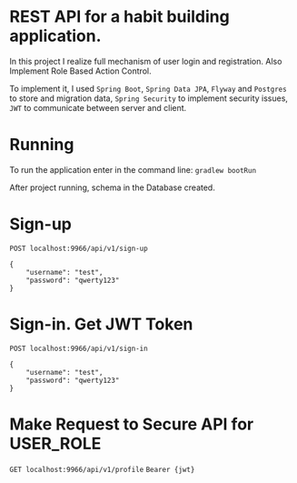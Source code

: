 # REST API for a habit building application.
In this project I realize full mechanism of user login and registration. Also Implement Role Based Action Control.

To implement it, I used `Spring Boot`, `Spring Data JPA`, `Flyway` and `Postgres` to store and migration data, `Spring Security` to implement security issues, `JWT` to communicate between server and client. 

# Running
To run the application enter in the command line: `gradlew bootRun`

After project running, schema in the Database created.

# Sign-up
`POST localhost:9966/api/v1/sign-up`
```
{
    "username": "test",
    "password": "qwerty123"
}
```

# Sign-in. Get JWT Token
`POST localhost:9966/api/v1/sign-in`
```
{
    "username": "test",
    "password": "qwerty123"
}
```

# Make Request to Secure API for USER_ROLE
`GET localhost:9966/api/v1/profile`
```Bearer {jwt}```
